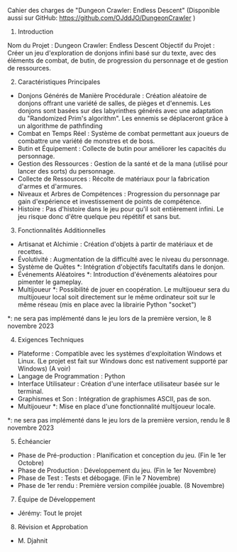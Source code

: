 Cahier des charges de "Dungeon Crawler: Endless Descent"
(Disponible aussi sur GitHub: https://github.com/OJddJO/DungeonCrawler )

1. Introduction

Nom du Projet : Dungeon Crawler: Endless Descent
Objectif du Projet : Créer un jeu d'exploration de donjons infini basé sur du texte, avec des éléments de combat, de butin, de progression du personnage et de gestion de ressources.

2. Caractéristiques Principales

-   Donjons Générés de Manière Procédurale : Création aléatoire de donjons offrant une variété de salles, de pièges et d'ennemis. 
    Les donjons sont basées sur des labyrinthes générés avec une adaptation du "Randomized Prim's algorithm".
    Les ennemis se déplaceront grâce à un algorithme de pathfinding
-   Combat en Temps Réel : Système de combat permettant aux joueurs de combattre une variété de monstres et de boss.
-   Butin et Équipement : Collecte de butin pour améliorer les capacités du personnage.
-   Gestion des Ressources : Gestion de la santé et de la mana (utilisé pour lancer des sorts) du personnage.
-   Collecte de Ressources : Récolte de matériaux pour la fabrication d'armes et d'armures.
-   Niveaux et Arbres de Compétences : Progression du personnage par gain d'expérience et investissement de points de compétence.
-   Histoire : Pas d'histoire dans le jeu pour qu'il soit entièrement infini.
    Le jeu risque donc d'être quelque peu répétitif et sans but.

3. Fonctionnalités Additionnelles

-   Artisanat et Alchimie : Création d'objets à partir de matériaux et de recettes.
-   Évolutivité : Augmentation de la difficulté avec le niveau du personnage.
-   Système de Quêtes *: Intégration d'objectifs facultatifs dans le donjon.
-   Événements Aléatoires *: Introduction d'événements aléatoires pour pimenter le gameplay.
-   Multijoueur *: Possibilité de jouer en coopération.
    Le multijoueur sera du multijoueur local soit directement sur le même ordinateur soit sur le même réseau (mis en place avec la librairie Python "socket")

*: ne sera pas implémenté dans le jeu lors de la première version, le 8 novembre 2023 

4. Exigences Techniques

-   Plateforme : Compatible avec les systèmes d'exploitation Windows et Linux. (Le projet est fait sur Windows donc est nativement supporté par Windows) (A voir)
-   Langage de Programmation : Python
-   Interface Utilisateur : Création d'une interface utilisateur basée sur le terminal.
-   Graphismes et Son : Intégration de graphismes ASCII, pas de son.
-   Multijoueur *: Mise en place d'une fonctionnalité multijoueur locale.

*: ne sera pas implémenté dans le jeu lors de la première version, rendu le 8 novembre 2023 

5. Échéancier

-   Phase de Pré-production : Planification et conception du jeu. (Fin le 1er Octobre)
-   Phase de Production : Développement du jeu. (Fin le 1er Novembre)
-   Phase de Test : Tests et débogage. (Fin le 7 Novembre)
-   Phase de 1er rendu : Première version compilée jouable. (8 Novembre)

7. Équipe de Développement

-   Jérémy: Tout le projet

8. Révision et Approbation

-   M. Djahnit